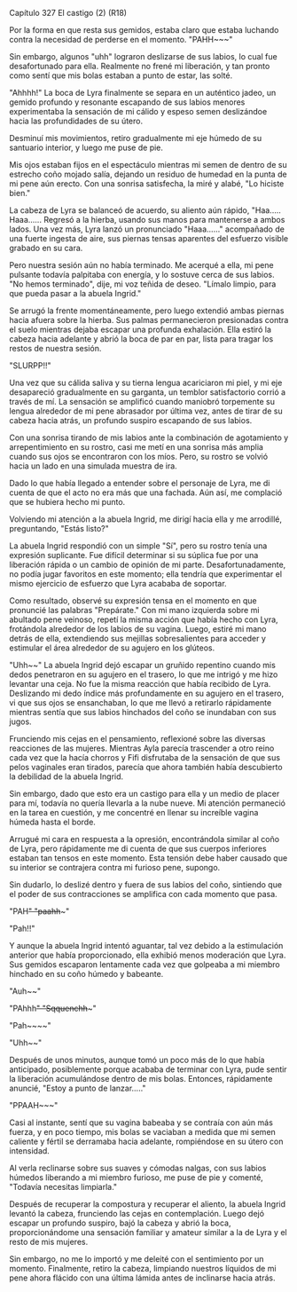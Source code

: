 
Capítulo 327 El castigo (2) (R18)

Por la forma en que resta sus gemidos, estaba claro que estaba luchando contra la necesidad de perderse en el momento. "PAHH~~~"

Sin embargo, algunos "uhh" lograron deslizarse de sus labios, lo cual fue desafortunado para ella. Realmente no frené mi liberación, y tan pronto como sentí que mis bolas estaban a punto de estar, las solté.

"Ahhhh!" La boca de Lyra finalmente se separa en un auténtico jadeo, un gemido profundo y resonante escapando de sus labios menores experimentaba la sensación de mi cálido y espeso semen deslizándoe hacia las profundidades de su útero.

Desminuí mis movimientos, retiro gradualmente mi eje húmedo de su santuario interior, y luego me puse de pie.

Mis ojos estaban fijos en el espectáculo mientras mi semen de dentro de su estrecho coño mojado salía, dejando un residuo de humedad en la punta de mi pene aún erecto. Con una sonrisa satisfecha, la miré y alabé, "Lo hiciste bien."

La cabeza de Lyra se balanceó de acuerdo, su aliento aún rápido, "Haa..... Haaa...... Regresó a la hierba, usando sus manos para mantenerse a ambos lados. Una vez más, Lyra lanzó un pronunciado "Haaa......" acompañado de una fuerte ingesta de aire, sus piernas tensas aparentes del esfuerzo visible grabado en su cara.

Pero nuestra sesión aún no había terminado. Me acerqué a ella, mi pene pulsante todavía palpitaba con energía, y lo sostuve cerca de sus labios. "No hemos terminado", dije, mi voz teñida de deseo. "Límalo limpio, para que pueda pasar a la abuela Ingrid."

Se arrugó la frente momentáneamente, pero luego extendió ambas piernas hacia afuera sobre la hierba. Sus palmas permanecieron presionadas contra el suelo mientras dejaba escapar una profunda exhalación. Ella estiró la cabeza hacia adelante y abrió la boca de par en par, lista para tragar los restos de nuestra sesión.

"SLURPP!!"

Una vez que su cálida saliva y su tierna lengua acariciaron mi piel, y mi eje desapareció gradualmente en su garganta, un temblor satisfactorio corrió a través de mí. La sensación se amplificó cuando maniobró torpemente su lengua alrededor de mi pene abrasador por última vez, antes de tirar de su cabeza hacia atrás, un profundo suspiro escapando de sus labios.

Con una sonrisa tirando de mis labios ante la combinación de agotamiento y arrepentimiento en su rostro, casi me metí en una sonrisa más amplia cuando sus ojos se encontraron con los míos. Pero, su rostro se volvió hacia un lado en una simulada muestra de ira.

Dado lo que había llegado a entender sobre el personaje de Lyra, me di cuenta de que el acto no era más que una fachada. Aún así, me complació que se hubiera hecho mi punto.

Volviendo mi atención a la abuela Ingrid, me dirigí hacia ella y me arrodillé, preguntando, "Estás listo?"

La abuela Ingrid respondió con un simple "Sí", pero su rostro tenía una expresión suplicante. Fue difícil determinar si su súplica fue por una liberación rápida o un cambio de opinión de mi parte. Desafortunadamente, no podía jugar favoritos en este momento; ella tendría que experimentar el mismo ejercicio de esfuerzo que Lyra acababa de soportar.

Como resultado, observé su expresión tensa en el momento en que pronuncié las palabras "Prepárate." Con mi mano izquierda sobre mi abultado pene veinoso, repetí la misma acción que había hecho con Lyra, frotándola alrededor de los labios de su vagina. Luego, estiré mi mano detrás de ella, extendiendo sus mejillas sobresalientes para acceder y estimular el área alrededor de su agujero en los glúteos.

"Uhh~~" La abuela Ingrid dejó escapar un gruñido repentino cuando mis dedos penetraron en su agujero en el trasero, lo que me intrigó y me hizo levantar una ceja. No fue la misma reacción que había recibido de Lyra. Deslizando mi dedo índice más profundamente en su agujero en el trasero, vi que sus ojos se ensanchaban, lo que me llevó a retirarlo rápidamente mientras sentía que sus labios hinchados del coño se inundaban con sus jugos.

Frunciendo mis cejas en el pensamiento, reflexioné sobre las diversas reacciones de las mujeres. Mientras Ayla parecía trascender a otro reino cada vez que la hacía chorros y Fifi disfrutaba de la sensación de que sus pelos vaginales eran tirados, parecía que ahora también había descubierto la debilidad de la abuela Ingrid.

Sin embargo, dado que esto era un castigo para ella y un medio de placer para mí, todavía no quería llevarla a la nube nueve. Mi atención permaneció en la tarea en cuestión, y me concentré en llenar su increíble vagina húmeda hasta el borde.

Arrugué mi cara en respuesta a la opresión, encontrándola similar al coño de Lyra, pero rápidamente me di cuenta de que sus cuerpos inferiores estaban tan tensos en este momento. Esta tensión debe haber causado que su interior se contrajera contra mi furioso pene, supongo.

Sin dudarlo, lo deslizé dentro y fuera de sus labios del coño, sintiendo que el poder de sus contracciones se amplifica con cada momento que pasa.

"PAH~~" "paahh~~~"

"Pah!!"

Y aunque la abuela Ingrid intentó aguantar, tal vez debido a la estimulación anterior que había proporcionado, ella exhibió menos moderación que Lyra. Sus gemidos escaparon lentamente cada vez que golpeaba a mi miembro hinchado en su coño húmedo y babeante.

"Auh~~"

"PAhhh~~" "Sqquenchh~~~"

"Pah~~~~"

"Uhh~~"

Después de unos minutos, aunque tomó un poco más de lo que había anticipado, posiblemente porque acababa de terminar con Lyra, pude sentir la liberación acumulándose dentro de mis bolas. Entonces, rápidamente anuncié, "Estoy a punto de lanzar....."

"PPAAH~~~"

Casi al instante, sentí que su vagina babeaba y se contraía con aún más fuerza, y en poco tiempo, mis bolas se vaciaban a medida que mi semen caliente y fértil se derramaba hacia adelante, rompiéndose en su útero con intensidad.

Al verla reclinarse sobre sus suaves y cómodas nalgas, con sus labios húmedos liberando a mi miembro furioso, me puse de pie y comenté, "Todavía necesitas limpiarla."

Después de recuperar la compostura y recuperar el aliento, la abuela Ingrid levantó la cabeza, frunciendo las cejas en contemplación. Luego dejó escapar un profundo suspiro, bajó la cabeza y abrió la boca, proporcionándome una sensación familiar y amateur similar a la de Lyra y el resto de mis mujeres.

Sin embargo, no me lo importó y me deleité con el sentimiento por un momento. Finalmente, retiro la cabeza, limpiando nuestros líquidos de mi pene ahora flácido con una última lámida antes de inclinarse hacia atrás.

